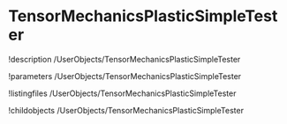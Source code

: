 <!-- MOOSE Documentation Stub: Remove this when content is added. -->

# TensorMechanicsPlasticSimpleTester
!description /UserObjects/TensorMechanicsPlasticSimpleTester

!parameters /UserObjects/TensorMechanicsPlasticSimpleTester

!listingfiles /UserObjects/TensorMechanicsPlasticSimpleTester

!childobjects /UserObjects/TensorMechanicsPlasticSimpleTester
